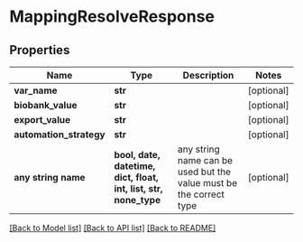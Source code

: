 # MappingResolveResponse


## Properties
Name | Type | Description | Notes
------------ | ------------- | ------------- | -------------
**var_name** | **str** |  | [optional] 
**biobank_value** | **str** |  | [optional] 
**export_value** | **str** |  | [optional] 
**automation_strategy** | **str** |  | [optional] 
**any string name** | **bool, date, datetime, dict, float, int, list, str, none_type** | any string name can be used but the value must be the correct type | [optional]

[[Back to Model list]](../README.md#documentation-for-models) [[Back to API list]](../README.md#documentation-for-api-endpoints) [[Back to README]](../README.md)


